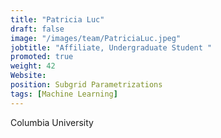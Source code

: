 ```yaml
---
title: "Patricia Luc"
draft: false
image: "/images/team/PatriciaLuc.jpeg"
jobtitle: "Affiliate, Undergraduate Student "
promoted: true
weight: 42
Website:
position: Subgrid Parametrizations
tags: [Machine Learning]
---
```



Columbia University
